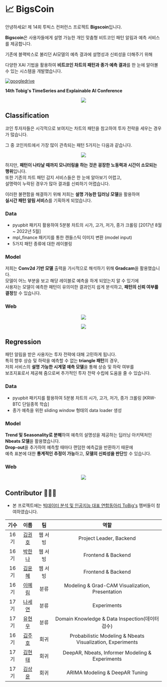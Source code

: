 # 📈 BigsCoin  
안녕하세요! 제 14회 투빅스 컨퍼런스 프로젝트 **Bigscoin**입니다.    

**Bigscoin**은 사용자들에게 설명 가능한 개인 맞춤형 비트코인 패턴 알림과 예측 서비스를 제공합니다.  

기존에 블랙박스로 불리던 AI모델의 예측 결과에 설명성과 신뢰성을 더해주기 위해  

다양한 XAI 기법을 활용하여 **비트코인 차트의 패턴과 종가 예측 결과**를 한 눈에 알아볼 수 있는 시스템을 개발했습니다.  

[![googledrive](https://img.shields.io/badge/report-Link-blue)](https://github.com/ToBigs1617-TS/Bigscoin/files/9138835/Bigscoin.pdf)
<br>  

**14th Tobig's TimeSeries and Explainable AI Conference**  

<p align="center"><img src="https://user-images.githubusercontent.com/72960666/179309070-5bd34ff4-0d45-4dca-89d3-207c59c07161.png"></p>


## Classification
코인 투자자들은 시각적으로 보여지는 차트의 패턴을 참고하여 투자 전략을 세우는 경우가 많습니다. 

그 중 코인차트에서 가장 많이 관측되는 패턴 5가지는 다음과 같습니다.
<p align="center"><img src="https://user-images.githubusercontent.com/72960666/179292406-5e47a37c-cb4c-41a5-894f-b15d8ddb5e5d.png"></p>

하지만, **패턴이 나타날 때까지 모니터링을 하는 것은 굉장한 노동력과 시간이 소모되는 행위**입니다.  
또한 기존의 차트 패턴 감지 서비스들은 한 눈에 알아보기 어렵고,  
설명력이 누락된 경우가 많아 결과를 신뢰하기 어렵습니다.  

이러한 불편함을 해결하기 위해 저희는 **설명 가능한 딥러닝 모델**을 활용하여  
**실시간 패턴 알림 서비스**를 기획하게 되었습니다.  

### Data   
- pyupbit 패키지 활용하여 5분봉 차트의 시가, 고가, 저가, 종가 크롤링 [2017년 8월 ~ 2022년 5월]  
- mpl_finance 패키지를 통한 캔들스틱 이미지 변환 (model input)  
- 5가지 패턴 종류에 대한 레이블링

### Model  
저희는 **Conv2d 기반 모델** 출력을 가시적으로 해석하기 위해 **Gradcam**을 활용했습니다.  
모델이 어느 부분을 보고 해당 레이블로 예측을 하게 되었는지 알 수 있기에   
사용자는 모델이 예측한 패턴이 유의미한 결과인지 쉽게 분석하고, **패턴의 신뢰 여부를 결정**할 수 있습니다.  

### Web 
<p align="center"><img src="https://user-images.githubusercontent.com/72960666/179319379-4b9be555-b059-49f2-9a0d-884b5e462401.png"></p>
<p align="center"><img src="https://user-images.githubusercontent.com/72960666/179319381-31e7d716-de2b-43ad-ba0b-85f7dceb89d5.png"></p>

## Regression
패턴 알림을 받은 사용자는 투자 전략에 대해 고민하게 됩니다.  
특히 향후 상승 및 하락을 예측할 수 없는 **triangle 패턴**의 경우,  
저희 서비스의 **설명 가능한 시계열 예측 모델**을 통해 상승 및 하락 여부를  
보조지표로서 제공해 줌으로써 추가적인 투자 전략 수립에 도움을 줄 수 있습니다.  

### Data   
- pyupbit 패키지를 활용하여 5분봉 차트의 시가, 고가, 저가, 종가 크롤링 [KRW-BTC 단일종목 학습]  
- 종가 예측을 위한 sliding window 형태의 data loader 생성  

### Model  
**Trend 및 Seasonality로 분해**하여 예측의 설명성을 제공하는 딥러닝 아키텍처인 **Nbeats 모델**을 활용했습니다.  
**Drop-out**을 추가하여 예측할 때마다 랜덤한 예측값을 반환하기 때문에  
예측 표본에 대한 **통계적인 추정이 가능**하고, **모델의 신뢰성을 판단**할 수 있습니다.  

### Web  
<p align="center"><img src = "https://user-images.githubusercontent.com/72960666/179319371-873b11e9-87bf-4cd2-88eb-654994356918.png"></p>


## Contributor 🧑‍🤝‍🧑

- 본 프로젝트에는 [빅데이터 분석 및 인공지능 대표 연합동아리 ToBig's](http://www.datamarket.kr/xe/) 멤버들이 참여하였습니다.

|기수|이름|팀|역할|
|:-----:|:-----:|:-----:|:-----:|
|16기|[김권호](https://github.com/kkhv)|웹 서빙|Project Leader, Backend|
|16기|[박한나](https://github.com/hanna56)|웹 서빙|Frontend & Backend|
|16기|[김윤혜](https://github.com/yoonene)|웹 서빙|Frontend & Backend|
|16기|[이예림](https://github.com/YerimLee00)|분류|Modeling & Grad-CAM Visualization, Presentation|
|17기|[나세연](https://github.com/seyeonrha)|분류|Experiments|
|17기|[유현우](https://github.com/yhw4343)|분류|Domain Knowledge & Data Inspection(데이터 검수)|
|16기|[김주호](https://github.com/Jooho-Git)|회귀|Probabilistic Modeling & Nbeats Visualization, Experiments|
|17기|[김현태](https://github.com/hyuntai97)|회귀|DeepAR, Nbeats, Informer Modeling & Experiments|
|17기|[김상윤](https://github.com/tkddbs0411)|회귀|ARIMA Modeling & DeepAR Tuning|

